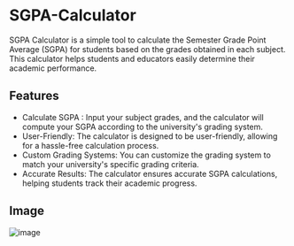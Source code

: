 # SGPA-Calculator


SGPA Calculator is a simple tool to calculate the Semester Grade Point Average (SGPA) for students based on the grades obtained in each subject. This calculator helps students and educators easily determine their academic performance.


## Features
- Calculate SGPA : Input your subject grades, and the calculator will compute your SGPA according to the university's grading system.
- User-Friendly: The calculator is designed to be user-friendly, allowing for a hassle-free calculation process.
- Custom Grading Systems: You can customize the grading system to match your university's specific grading criteria.
- Accurate Results: The calculator ensures accurate SGPA calculations, helping students track their academic progress.

## Image

![image](https://github.com/Varshap2205/SGPA-Calculator/assets/142588198/c8965f5f-7fbb-471b-b63a-34a07fe1415a)


